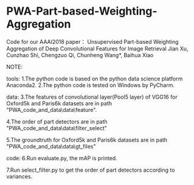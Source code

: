 # PWA-Part-based-Weighting-Aggregation
Code for our AAAI2018 paper：
Unsupervised Part-based Weighting Aggregation of Deep Convolutional Features for Image Retrieval
Jian Xu, Cunzhao Shi, Chengzuo Qi, Chunheng Wang*, Baihua Xiao

NOTE:

tools:
  1.The python code is based on the python data science platform Anaconda2.
2.The python code is tested on Windows by PyCharm.


data:
3.The features of convolutional layer(Pool5 layer) of VGG16 for Oxford5k and Paris6k datasets 
  are in path "PWA_code_and_data\data\feature".
  
4.The order of part detectors are in path "PWA_code_and_data\data\filter_select"

5.The groundtruth for Oxford5k and Paris6k datasets are in path "PWA_code_and_data\data\gt_files"


code:
6.Run evaluate.py, the mAP is printed.

7.Run select_filter.py to get the order of part detectors according to variances. 
